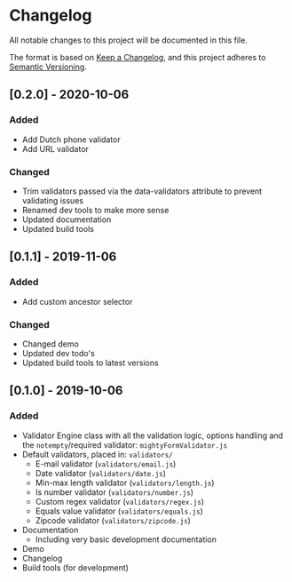 # Changelog

All notable changes to this project will be documented in this file.

The format is based on [Keep a Changelog](https://keepachangelog.com/en/1.0.0/),
and this project adheres to [Semantic Versioning](https://semver.org/spec/v2.0.0.html).

## [0.2.0] - 2020-10-06

### Added

- Add Dutch phone validator
- Add URL validator

### Changed

- Trim validators passed via the data-validators attribute to prevent validating issues
- Renamed dev tools to make more sense
- Updated documentation
- Updated build tools

## [0.1.1] - 2019-11-06

### Added

- Add custom ancestor selector

### Changed

- Changed demo
- Updated dev todo's
- Updated build tools to latest versions

## [0.1.0] - 2019-10-06

### Added

- Validator Engine class with all the validation logic, options handling and the `notempty`/required validator: `mightyFormValidator.js`
- Default validators, placed in: `validators/`
  - E-mail validator (`validators/email.js`)
  - Date validator (`validators/date.js`)
  - Min-max length validator (`validators/length.js`)
  - Is number validator (`validators/number.js`)
  - Custom regex validator (`validators/regex.js`)
  - Equals value validator (`validators/equals.js`)
  - Zipcode validator (`validators/zipcode.js`)
- Documentation
  - Including very basic development documentation
- Demo
- Changelog
- Build tools (for development)
